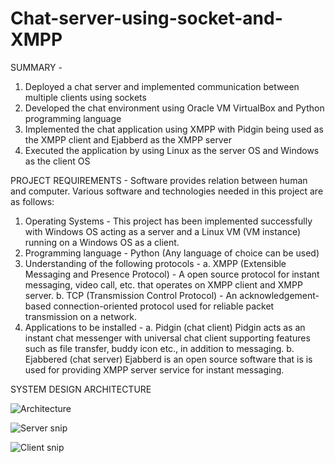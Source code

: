 # Chat-server-using-socket-and-XMPP

SUMMARY -
1. Deployed a chat server and implemented communication between multiple clients using sockets
2. Developed the chat environment using Oracle VM VirtualBox and Python programming language
3. Implemented the chat application using XMPP with Pidgin being used as the XMPP client and Ejabberd as the XMPP server
4. Executed the application by using Linux as the server OS and Windows as the client OS

PROJECT REQUIREMENTS -
Software provides relation between human and computer. Various software and technologies  needed in this project are as follows:
1. Operating Systems - This project has been implemented successfully with Windows OS acting as a server and a Linux VM (VM instance) running on a Windows OS as a client. 
2. Programming language - Python (Any language of choice can be used)
3. Understanding of the following protocols - 
a. XMPP (Extensible Messaging and Presence Protocol) - A open source protocol for instant messaging, video call, etc. that operates on XMPP client and XMPP server.
b. TCP (Transmission Control Protocol) - An acknowledgement-based connection-oriented protocol used for reliable packet transmission on a network.
4. Applications to be installed -
a. Pidgin (chat client)
Pidgin acts as an instant chat messenger with universal chat client supporting features such as file transfer, buddy icon etc., in addition to messaging. 
b. Ejabbered (chat server)
Ejabberd is an open source software that is is used for providing XMPP server service for instant messaging.

SYSTEM DESIGN ARCHITECTURE


![Architecture](https://user-images.githubusercontent.com/22990797/124069867-c75c6900-d9f1-11eb-8663-867df7c42853.png)


![Server snip](https://user-images.githubusercontent.com/22990797/124070172-418ced80-d9f2-11eb-977e-ad5774d82e85.PNG)


![Client snip](https://user-images.githubusercontent.com/22990797/124070202-4c478280-d9f2-11eb-896c-0a52d16f56b5.PNG)

